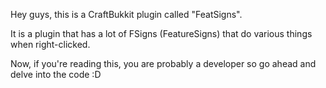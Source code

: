 Hey guys, this is a CraftBukkit plugin called "FeatSigns".

It is a plugin that has a lot of FSigns (FeatureSigns) that do various things when right-clicked.

Now, if you're reading this, you are probably a developer so go ahead and delve into the code :D

